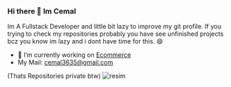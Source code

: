 ### Hi there 👋 Im Cemal
Im A Fullstack Developer and little bit lazy to improve my git profile.
If you trying to check my repositories probably you have see unfinished projects bcz you know im lazy and i dont have time for this. 😄
- 🔭 I’m currently working on [Ecommerce](https://github.com/sarowa36/Ecommerce)
- My Mail: cemal3635@gmail.com

(Thats Repositories private btw)
![resim](https://github.com/sarowa36/sarowa36/assets/68184072/13965ae4-9d2a-45bb-b8b4-de5e3982f380)

<!--
**sarowa36/sarowa36** is a ✨ _special_ ✨ repository because its `README.md` (this file) appears on your GitHub profile.

Here are some ideas to get you started:

- 🔭 I’m currently working on ...
- 🌱 I’m currently learning ...
- 👯 I’m looking to collaborate on ...
- 🤔 I’m looking for help with ...
- 💬 Ask me about ...
- 📫 How to reach me: ...
- 😄 Pronouns: ...
- ⚡ Fun fact: ...
-->
